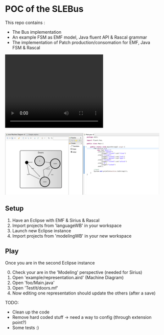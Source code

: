 POC of the SLEBus
=================

This repo contains :
 - The Bus implementation
 - An example FSM as EMF model, Java fluent API & Rascal grammar
 - The implementation of Patch production/consomation for EMF, Java FSM & Rascal

 <video width="320" height="240" controls>
  <source src="https://raw.githubusercontent.com/fcoulon/prism/master/demo.webm" type="video/webm">
Your browser does not support the video tag.
</video> 

![Screenshot](Screenshot.png)

Setup
-----
 1. Have an Eclipse with EMF & Sirius & Rascal
 2. Import projects from 'languageWB' in your workspace
 3. Launch new Eclipse instance
 4. Import projects from 'modelingWB' in your new workspace

Play
----
Once you are in the second Eclipse instance

 0. Check your are in the 'Modeling' perspective (needed for Sirius)
 1. Open 'example/representation.aird' (Machine Diagram)
 2. Open 'foo/Main.java'
 3. Open 'TestIt/doors.mf'
 4. Now editing one representation should update the others (after a save)


TODO:
 - Clean up the code
 - Remove hard coded stuff -> need a way to config (through extension point?)
 - Some tests :)
